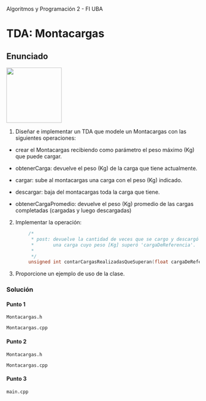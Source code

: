 Algoritmos y Programación 2 - FI UBA

# TDA: Montacargas

## Enunciado

<img src="https://upload.wikimedia.org/wikipedia/commons/2/2a/Forklift_Truck-blank.svg" height="144">

1. Diseñar e implementar un TDA que modele un Montacargas con las siguientes operaciones:

* crear el Montacargas recibiendo como parámetro el peso máximo (Kg) que puede cargar. 

* obtenerCarga: devuelve el peso (Kg) de la carga que tiene actualmente.

* cargar: sube al montacargas una carga con el peso (Kg) indicado.

* descargar: baja del montacargas toda la carga que tiene.

* obtenerCargaPromedio: devuelve el peso (Kg) promedio de las cargas completadas 
 (cargadas y luego descargadas)
 
2. Implementar la operación:

```C++
        /*
         * post: devuelve la cantidad de veces que se cargo y descargó
         *       una carga cuyo peso [Kg] superó 'cargaDeReferencia'.
         *
         */
        unsigned int contarCargasRealizadasQueSuperan(float cargaDeReferencia);
```

3. Proporcione un ejemplo de uso de la clase.

### Solución

#### Punto 1

`Montacargas.h`

`Montacargas.cpp`

#### Punto 2

`Montacargas.h`

`Montacargas.cpp`

#### Punto 3

`main.cpp`